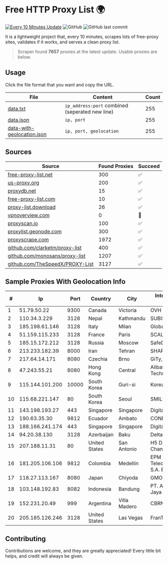 
# Free HTTP Proxy List 🌍

[![Every 10 Minutes Update](https://github.com/mertguvencli/http-proxy-list/actions/workflows/main.yml/badge.svg?branch=main)](https://github.com/mertguvencli/http-proxy-list/actions/workflows/main.yml)
![GitHub](https://img.shields.io/github/license/mertguvencli/http-proxy-list)
![GitHub last commit](https://img.shields.io/github/last-commit/mertguvencli/http-proxy-list)

It is a lightweight project that, every 10 minutes, scrapes lots of free-proxy sites, validates if it works, and serves a clean proxy list.


> Scraper found **7657** proxies at the latest update. Usable proxies are below.

## Usage

Click the file format that you want and copy the URL.


|File|Content|Count|
|----|-------|-----|
|[data.txt](https://raw.githubusercontent.com/mertguvencli/http-proxy-list/main/proxy-list/data.txt)|`ip_address:port` combined (seperated new line)|255|
|[data.json](https://raw.githubusercontent.com/mertguvencli/http-proxy-list/main/proxy-list/data.json)|`ip, port`|255|
|[data-with-geolocation.json](https://raw.githubusercontent.com/mertguvencli/http-proxy-list/main/proxy-list/data-with-geolocation.json)|`ip, port, geolocation`|255|

## Sources

|Source|Found Proxies|Succeed|
|------|-------------|-------|
|[free-proxy-list.net](https://free-proxy-list.net)|300|✅|
|[us-proxy.org](https://www.us-proxy.org)|200|✅|
|[proxydb.net](http://proxydb.net)|15|✅|
|[free-proxy-list.com](https://free-proxy-list.com/?page=&port=&type%5B%5D=http&type%5B%5D=https&up_time=0&search=Search)|10|✅|
|[proxy-list.download](https://www.proxy-list.download/HTTP)|26|✅|
|[vpnoverview.com](https://vpnoverview.com/privacy/anonymous-browsing/free-proxy-servers)|0|🚫|
|[proxyscan.io](https://www.proxyscan.io)|100|✅|
|[proxylist.geonode.com](https://proxylist.geonode.com/api/proxy-list?limit=300&page=1&sort_by=lastChecked&sort_type=desc&protocols=http,https)|300|✅|
|[proxyscrape.com](https://api.proxyscrape.com/v2/?request=displayproxies&protocol=http&timeout=10000&country=all&ssl=all&anonymity=all)|1972|✅|
|[github.com/clarketm/proxy-list](https://raw.githubusercontent.com/clarketm/proxy-list/master/proxy-list-raw.txt)|400|✅|
|[github.com/monosans/proxy-list](https://raw.githubusercontent.com/monosans/proxy-list/main/proxies/http.txt)|1207|✅|
|[github.com/TheSpeedX/PROXY-List](https://raw.githubusercontent.com/TheSpeedX/PROXY-List/master/http.txt)|3127|✅|


## Sample Proxies With Geolocation Info

|#|Ip|Port|Country|City|Internet Service Provider|
|-|--|----|-------|----|-------------------------|
|1|51.79.50.22|9300|Canada|Victoria|OVH SAS|
|2|110.34.3.229|3128|Nepal|Kathmandu|SUBISU C7|
|3|185.198.61.146|3128|Italy|Milan|Global Router LLC|
|4|51.159.115.233|3128|France|Paris|SCALEWAY|
|5|185.15.172.212|3128|Russia|Moscow|SafeData LLC|
|6|213.233.182.39|8000|Iran|Tehran|SHARIF-EDU|
|7|217.64.14.171|8080|Czechia|Brno|GiTy, a.s.|
|8|47.243.55.21|8080|Hong Kong|Central|Alibaba (US) Technology Co., Ltd.|
|9|115.144.101.200|10000|South Korea|Guri-si|Korea Telecom|
|10|115.68.221.147|80|South Korea|Seoul|SMILESERV|
|11|143.198.193.27|443|Singapore|Singapore|DigitalOcean, LLC|
|12|190.63.35.30|9812|Ecuador|Ambato|CONECEL|
|13|188.166.241.174|443|Singapore|Singapore|DigitalOcean, LLC|
|14|94.20.38.130|3128|Azerbaijan|Baku|Delta Telecom|
|15|207.188.11.31|80|United States|San Antonio|H5 Data Centers - Chandler LLC|
|16|181.205.106.106|9812|Colombia|Medellín|EPM Telecomunicaciones S.A. E.S.P.|
|17|118.27.113.167|8080|Japan|Chiyoda|GMO Internet, Inc.|
|18|103.148.192.83|8082|Indonesia|Bandung|PT. Akashia Thuba Jaya|
|19|152.231.20.49|999|Argentina|Villa Madero|CBRNET|
|20|205.185.126.246|3128|United States|Las Vegas|FranTech Solutions|



## Contributing

Contributions are welcome, and they are greatly appreciated! Every
little bit helps, and credit will always be given.

